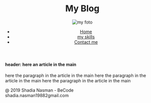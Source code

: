 <!DOCTYPE html>
<html lang="en">
<head>  
                <meta charset="utf-8"> 
                <meta name="viewport" content="width=device-width, initial-scale=1">
                                                <!--
                                        The above 2 meta tags *must* come first in the <head>
                                        to consistently ensure proper document rendering.
                                        Any other head element should come *after* these tags.
                                        -->
                                        <!--  <meta name="viewport" content="width=device-width, initial-scale=1.0"> --> 
         <meta http-equiv="X-UA-Compatible" content="ie=edge">
        <link rel="icon" href="img/myicon.ico">
                <title>myfirstwebpage</title>       
</head>
<body>
        <header >
                <h1>My Blog</h1>
                <img src="https://encrypted-tbn0.gstatic.com/images?q=tbn:ANd9GcQyCDNR7KvW0IL3GU0Mp3uAc2WfpDmV5vIBC62YaRR4dgA2t2h4" alt="my foto">   
        <nav >
                <ul>
                  <li><a href="home.md">Home</a></li>
                  <li><a href="myskills.md">my skills</a></li>
                  <li><a href="contactme.md">Contact me</a></li>
                </ul>
              </nav>
        </header>
        <main>
<article>
        <h4>
               header:  here an article in the main
        </h4>
        <p> here the paragraph in the article in the main  here the paragraph in the article in the main
                 here the paragraph in the article in the main </p>
</article>
        </main>
<footer>
       <p>@ 2019 Shadia Nasman - BeCode <br> shadia.nasman19882gmail.com  </p>
</footer>

</body>
</html>
